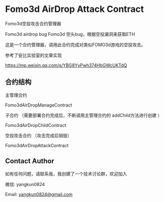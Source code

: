 # Fomo3d AirDrop Attack Contract

Fomo3d空投攻击合约管理器

Fomo3d airdrop bug
Fomo3d 空头bug，根据空投漏洞来获取ETH

这是一个合约管理器，调用此合约完成对类似FOMO3d游戏的空投攻击。

参考了安比实验室的文章实现  

https://mp.weixin.qq.com/s/YBG8YyPwh374HbGWcUKTdQ

## 合约结构

主管理合约  

Fomo3dAirDropManageContract

子合约 （需要部署合约完成后，不断调用主管理合约的 addChild方法进行创建 ） 

Fomo3dAirDropChildContract

空投攻击合约 （攻击完成后销毁）  

Fomo3dAirDropAttackContract


## Contact Author

如有任何问题，请联系我，我创建了一个技术讨论群，欢迎加入

微信: yangkun0824  

Email: yangkun0824@gmail.com
